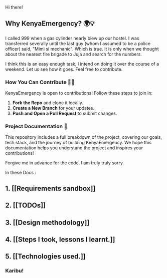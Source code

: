 Hi there!

## Why KenyaEmergency? 🌍💡

I called 999 when a gas cylinder nearly blew up our hostel. I was transferred severally until the last guy (whom I assumed to be a police officer) said, "Mimi si mechanic". Which is true. It is only when we thought about the nearest fire brigade to Juja and search for the numbers.

I think this is an easy enough task, I intend on doing it over the course of a weekend. Let us see how it goes. Feel free to contribute.

### How You Can Contribute 🚀✨

KenyaEmergency is open to contributions! Follow these steps to join in:

1. **Fork the Repo** and clone it locally.
2. **Create a New Branch** for your updates.
3. **Push and Open a Pull Request** to submit changes.

### Project Documentation 📜

This repository includes a full breakdown of the project, covering our goals, tech stack, and the journey of building KenyaEmergency. We hope this documentation helps you understand the project and inspires your contributions!



Forgive me in advance for the code. I am truly truly sorry.

In these Docs : 
## 1. [[Requirements sandbox]]
## 2. [[TODOs]]
## 3. [[Design methodology]]
## 4. [[Steps I took, lessons I learnt.]]
## 5. [[Technologies used.]]



### Karibu!





